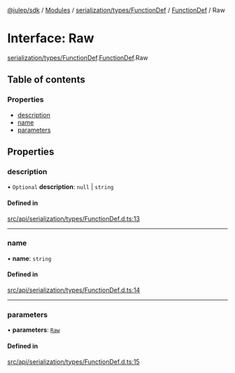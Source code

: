 [@julep/sdk](../README.md) / [Modules](../modules.md) / [serialization/types/FunctionDef](../modules/serialization_types_FunctionDef.md) / [FunctionDef](../modules/serialization_types_FunctionDef.FunctionDef.md) / Raw

# Interface: Raw

[serialization/types/FunctionDef](../modules/serialization_types_FunctionDef.md).[FunctionDef](../modules/serialization_types_FunctionDef.FunctionDef.md).Raw

## Table of contents

### Properties

- [description](serialization_types_FunctionDef.FunctionDef.Raw.md#description)
- [name](serialization_types_FunctionDef.FunctionDef.Raw.md#name)
- [parameters](serialization_types_FunctionDef.FunctionDef.Raw.md#parameters)

## Properties

### description

• `Optional` **description**: ``null`` \| `string`

#### Defined in

[src/api/serialization/types/FunctionDef.d.ts:13](https://github.com/julep-ai/samantha-monorepo/blob/9aefd53/sdks/js/src/api/serialization/types/FunctionDef.d.ts#L13)

___

### name

• **name**: `string`

#### Defined in

[src/api/serialization/types/FunctionDef.d.ts:14](https://github.com/julep-ai/samantha-monorepo/blob/9aefd53/sdks/js/src/api/serialization/types/FunctionDef.d.ts#L14)

___

### parameters

• **parameters**: [`Raw`](../modules/serialization_types_FunctionParameters.FunctionParameters.md#raw)

#### Defined in

[src/api/serialization/types/FunctionDef.d.ts:15](https://github.com/julep-ai/samantha-monorepo/blob/9aefd53/sdks/js/src/api/serialization/types/FunctionDef.d.ts#L15)
